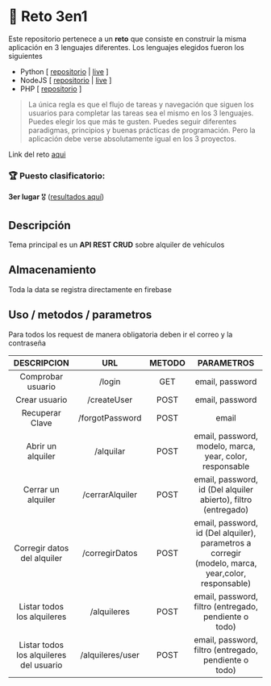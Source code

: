 # :pencil: Reto 3en1 

Este repositorio pertenece a un **reto** que consiste en construir la misma aplicación en 3 lenguajes diferentes. Los lenguajes elegidos fueron los siguientes

* Python [ [repositorio](https://github.com/vidaldev/3en1-Python) | [live](https://repl.it/@vidaldev/3en1-Python) ]
* NodeJS [ [repositorio](https://github.com/vidaldev/3en1-NodeJs) | [live](https://repl.it/@vidaldev/3en1-NodeJs) ]
* PHP [ [repositorio](https://github.com/vidaldev/3en1-PHP) ]

>La única regla es que el flujo de tareas y navegación que siguen los usuarios para completar las tareas sea el mismo en los 3 lenguajes. Puedes elegir los que más te gusten. Puedes seguir diferentes paradigmas, principios y buenas prácticas de programación. Pero la aplicación debe verse absolutamente igual en los 3 proyectos.

Link del reto [aqui](https://platzi.com/blog/platziretos-3-languages-challenge/)

### :trophy: Puesto clasificatorio: 

**3er lugar** :medal_military: ([resultados aquí](https://github.com/juandc/3-languages-challenge))

## Descripción

Tema principal es un **API REST CRUD** sobre alquiler de vehículos

## Almacenamiento

Toda la data se registra directamente en firebase

## Uso / metodos / parametros

Para todos los request de manera obligatoria deben ir el correo y la contraseña

|               DESCRIPCION               |        URL       | METODO |                                             PARAMETROS                                            |
|:---------------------------------------:|:----------------:|:------:|:-------------------------------------------------------------------------------------------------:|
| Comprobar usuario                       | /login           |   GET  | email, password                                                                                   |
| Crear usuario                           | /createUser      |  POST  | email, password                                                                                   |
| Recuperar Clave                         |  /forgotPassword |  POST  | email                                                                                             |
| Abrir un alquiler                       | /alquilar        |  POST  | email, password, modelo, marca, year, color, responsable                                          |
| Cerrar un alquiler                      | /cerrarAlquiler  |  POST  | email, password, id (Del alquiler abierto), filtro (entregado)                                    |
| Corregir datos del alquiler             | /corregirDatos   |  POST  | email, password, id (Del alquiler), parametros a corregir (modelo, marca, year,color, responsable) |
| Listar todos los alquileres             | /alquileres      |  POST  | email, password, filtro (entregado, pendiente o todo)                                             |
| Listar todos los alquileres del usuario | /alquileres/user |  POST  | email, password, filtro (entregado, pendiente o todo)                                             |

